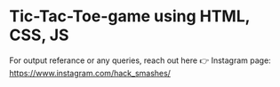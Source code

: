 # Tic-Tac-Toe-game using HTML, CSS, JS



For output referance or any queries, reach out here 👉 Instagram page: https://www.instagram.com/hack_smashes/
